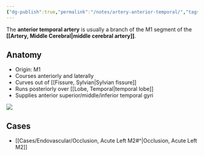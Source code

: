 ```yaml
---
{"dg-publish":true,"permalink":"/notes/artery-anterior-temporal/","tags":["anatomy","vessel","artery"],"created":"2023-05-24T03:17:40.000-07:00","updated":"2023-08-10T22:08:34.015-07:00"}
---
```



The **anterior temporal artery** is usually a branch of the M1 segment of the **[[Artery, Middle Cerebral\|middle cerebral artery]]**. 

## Anatomy

- Origin: M1
- Courses anteriorly and laterally
- Curves out of [[Fissure, Sylvian\|Sylvian fissure]]
- Runs posteriorly over [[Lobe, Temporal\|temporal lobe]]
- Supplies anterior superior/middle/inferior temporal gyri

![](https://i.imgur.com/jD1Vegn.png)

## Cases

- [[Cases/Endovascular/Occlusion, Acute Left M2#^\|Occlusion, Acute Left M2]]
